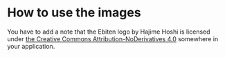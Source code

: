 # How to use the images

You have to add a note that the Ebiten logo by Hajime Hoshi is licensed under [the Creative Commons Attribution-NoDerivatives 4.0](https://creativecommons.org/licenses/by-nd/4.0/) somewhere in your application.
